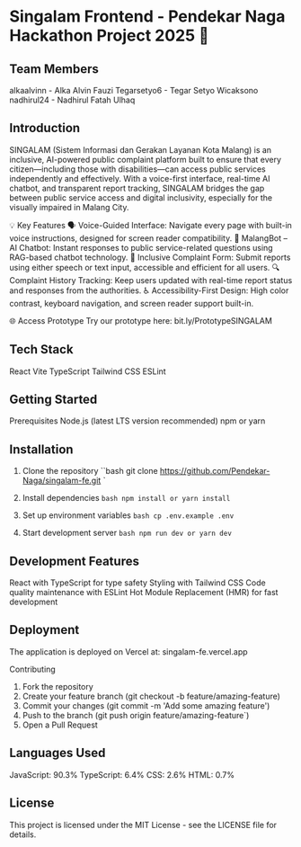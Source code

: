 # Singalam Frontend - Pendekar Naga Hackathon Project 2025 🐉

## Team Members
alkaalvinn - Alka Alvin Fauzi
Tegarsetyo6 - Tegar Setyo Wicaksono
nadhirul24 - Nadhirul Fatah Ulhaq

## Introduction
SINGALAM (Sistem Informasi dan Gerakan Layanan Kota Malang) is an inclusive, AI-powered public complaint platform built to ensure that every citizen—including those with disabilities—can access public services independently and effectively.
With a voice-first interface, real-time AI chatbot, and transparent report tracking, SINGALAM bridges the gap between public service access and digital inclusivity, especially for the visually impaired in Malang City.

💡 Key Features
🗣️ Voice-Guided Interface: Navigate every page with built-in voice instructions, designed for screen reader compatibility.
🤖 MalangBot – AI Chatbot: Instant responses to public service-related questions using RAG-based chatbot technology.
📄 Inclusive Complaint Form: Submit reports using either speech or text input, accessible and efficient for all users.
🔍 Complaint History Tracking: Keep users updated with real-time report status and responses from the authorities.
♿ Accessibility-First Design: High color contrast, keyboard navigation, and screen reader support built-in.

🌐 Access Prototype
Try our prototype here: bit.ly/PrototypeSINGALAM

## Tech Stack
React
Vite
TypeScript
Tailwind CSS
ESLint

## Getting Started

Prerequisites
Node.js (latest LTS version recommended)
npm or yarn

## Installation
1. Clone the repository
``bash
git clone https://github.com/Pendekar-Naga/singalam-fe.git
`

2. Install dependencies
`bash
npm install
or
yarn install
`

3. Set up environment variables
`bash
cp .env.example .env
`

4. Start development server
`bash
npm run dev
or
yarn dev
`

## Development Features
React with TypeScript for type safety
Styling with Tailwind CSS
Code quality maintenance with ESLint
Hot Module Replacement (HMR) for fast development

## Deployment
The application is deployed on Vercel at: singalam-fe.vercel.app

Contributing
1. Fork the repository
2. Create your feature branch (git checkout -b feature/amazing-feature)
3. Commit your changes (git commit -m 'Add some amazing feature')
4. Push to the branch (git push origin feature/amazing-feature`)
5. Open a Pull Request

## Languages Used
JavaScript: 90.3%
TypeScript: 6.4%
CSS: 2.6%
HTML: 0.7%

## License
This project is licensed under the MIT License - see the LICENSE file for details.

